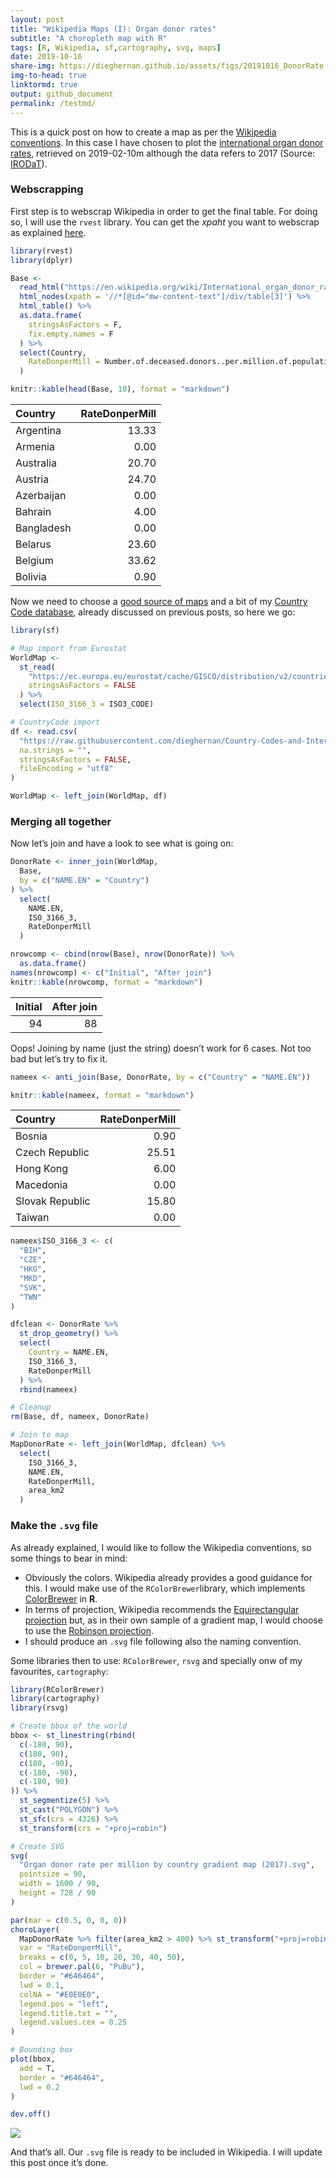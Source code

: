 ```yaml
---
layout: post
title: "Wikipedia Maps (I): Organ donor rates"
subtitle: "A choropleth map with R"
tags: [R, Wikipedia, sf,cartography, svg, maps]
date: 2019-10-16
share-img: https://dieghernan.github.io/assets/figs/20191016_DonorRate.png
img-to-head: true
linktormd: true
output: github_document
permalink: /testmd/
---
```



This is a quick post on how to create a map as per the [Wikipedia
conventions](https://en.wikipedia.org/wiki/Wikipedia:WikiProject_Maps/Conventions#Gradient_maps).
In this case I have chosen to plot the [international organ donor
rates](https://en.wikipedia.org/wiki/International_organ_donor_rates),
retrieved on 2019-02-10m although the data refers to 2017 (Source:
[IRODaT](http://www.irodat.org/?p=database)).

### Webscrapping

First step is to webscrap Wikipedia in order to get the final table. For
doing so, I will use the `rvest` library. You can get the *xpaht* you
want to webscrap as explained
[here](https://stackoverflow.com/a/57972054/7877917).

``` r
library(rvest)
library(dplyr)

Base <-
  read_html("https://en.wikipedia.org/wiki/International_organ_donor_rates") %>%
  html_nodes(xpath = '//*[@id="mw-content-text"]/div/table[3]') %>%
  html_table() %>%
  as.data.frame(
    stringsAsFactors = F,
    fix.empty.names = F
  ) %>%
  select(Country,
    RateDonperMill = Number.of.deceased.donors..per.million.of.population
  )

knitr::kable(head(Base, 10), format = "markdown")
```

| Country    | RateDonperMill |
| :--------- | -------------: |
| Argentina  |          13.33 |
| Armenia    |           0.00 |
| Australia  |          20.70 |
| Austria    |          24.70 |
| Azerbaijan |           0.00 |
| Bahrain    |           4.00 |
| Bangladesh |           0.00 |
| Belarus    |          23.60 |
| Belgium    |          33.62 |
| Bolivia    |           0.90 |

Now we need to choose a [good source of
maps](https://dieghernan.github.io/201906_Beautiful2/) and a bit of my
[Country Code
database](https://dieghernan.github.io/201904_Using-CountryCodes/),
already discussed on previous posts, so here we go:

``` r
library(sf)

# Map import from Eurostat
WorldMap <-
  st_read(
    "https://ec.europa.eu/eurostat/cache/GISCO/distribution/v2/countries/geojson/CNTR_RG_10M_2016_3857.geojson",
    stringsAsFactors = FALSE
  ) %>%
  select(ISO_3166_3 = ISO3_CODE)

# CountryCode import
df <- read.csv(
  "https://raw.githubusercontent.com/dieghernan/Country-Codes-and-International-Organizations/master/outputs/Countrycodes.csv",
  na.strings = "",
  stringsAsFactors = FALSE,
  fileEncoding = "utf8"
)

WorldMap <- left_join(WorldMap, df)
```

### Merging all together

Now let’s join and have a look to see what is going on:

``` r
DonorRate <- inner_join(WorldMap,
  Base,
  by = c("NAME.EN" = "Country")
) %>%
  select(
    NAME.EN,
    ISO_3166_3,
    RateDonperMill
  )

nrowcomp <- cbind(nrow(Base), nrow(DonorRate)) %>%
  as.data.frame()
names(nrowcomp) <- c("Initial", "After join")
knitr::kable(nrowcomp, format = "markdown")
```

| Initial | After join |
| ------: | ---------: |
|      94 |         88 |

Oops\! Joining by name (just the string) doesn’t work for 6 cases. Not
too bad but let’s try to fix it.

``` r
nameex <- anti_join(Base, DonorRate, by = c("Country" = "NAME.EN"))

knitr::kable(nameex, format = "markdown")
```

| Country         | RateDonperMill |
| :-------------- | -------------: |
| Bosnia          |           0.90 |
| Czech Republic  |          25.51 |
| Hong Kong       |           6.00 |
| Macedonia       |           0.00 |
| Slovak Republic |          15.80 |
| Taiwan          |           0.00 |

``` r
nameex$ISO_3166_3 <- c(
  "BIH",
  "CZE",
  "HKG",
  "MKD",
  "SVK",
  "TWN"
)

dfclean <- DonorRate %>%
  st_drop_geometry() %>%
  select(
    Country = NAME.EN,
    ISO_3166_3,
    RateDonperMill
  ) %>%
  rbind(nameex)

# Cleanup
rm(Base, df, nameex, DonorRate)

# Join to map
MapDonorRate <- left_join(WorldMap, dfclean) %>%
  select(
    ISO_3166_3,
    NAME.EN,
    RateDonperMill,
    area_km2
  )
```

### Make the `.svg` file

As already explained, I would like to follow the Wikipedia conventions,
so some things to bear in mind:

  - Obviously the colors. Wikipedia already provides a good guidance for
    this. I would make use of the `RColorBrewer`library, which
    implements
    [ColorBrewer](http://colorbrewer2.org/#type=sequential&scheme=PuBu&n=9)
    in **R**.
  - In terms of projection, Wikipedia recommends the [Equirectangular
    projection](https://en.wikipedia.org/wiki/Equirectangular_projection)
    but, as in their own sample of a gradient map, I would choose to use
    the [Robinson
    projection](https://en.wikipedia.org/wiki/Robinson_projection).
  - I should produce an `.svg` file following also the naming
    convention.

Some libraries then to use: `RColorBrewer`, `rsvg` and specially onw of
my favourites, `cartography`:

``` r
library(RColorBrewer)
library(cartography)
library(rsvg)

# Create bbox of the world
bbox <- st_linestring(rbind(
  c(-180, 90),
  c(180, 90),
  c(180, -90),
  c(-180, -90),
  c(-180, 90)
)) %>%
  st_segmentize(5) %>%
  st_cast("POLYGON") %>%
  st_sfc(crs = 4326) %>%
  st_transform(crs = "+proj=robin")

# Create SVG
svg(
  "Organ donor rate per million by country gradient map (2017).svg",
  pointsize = 90,
  width = 1600 / 90,
  height = 728 / 90
)

par(mar = c(0.5, 0, 0, 0))
choroLayer(
  MapDonorRate %>% filter(area_km2 > 400) %>% st_transform("+proj=robin"),
  var = "RateDonperMill",
  breaks = c(0, 5, 10, 20, 30, 40, 50),
  col = brewer.pal(6, "PuBu"),
  border = "#646464",
  lwd = 0.1,
  colNA = "#E0E0E0",
  legend.pos = "left",
  legend.title.txt = "",
  legend.values.cex = 0.25
)

# Bounding box
plot(bbox,
  add = T,
  border = "#646464",
  lwd = 0.2
)

dev.off()
```
<img src="https://dieghernan.github.io/assets/figs/Organ donor rate per million by country gradient map (2017).svg">

And that’s all. Our `.svg` file is ready to be included in Wikipedia. I
will update this post once it’s done.
